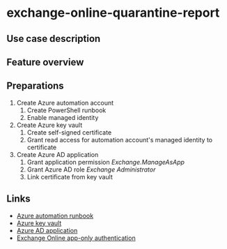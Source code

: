 # exchange-online-quarantine-report

## Use case description

## Feature overview

## Preparations
1. Create Azure automation account
   1. Create PowerShell runbook
   2. Enable managed identity
2. Create Azure key vault
   1. Create self-signed certificate
   2. Grant read access for automation account's managed identity to certificate
3. Create Azure AD application
   1. Grant application permission _Exchange.ManageAsApp_
   2. Grant Azure AD role _Exchange Administrator_
   3. Link certificate from key vault

## Links
- [Azure automation runbook](https://docs.microsoft.com/en-us/azure/automation/quickstarts/create-account-portal)
- [Azure key vault](https://docs.microsoft.com/en-us/azure/key-vault/general/quick-create-portal)
- [Azure AD application](https://docs.microsoft.com/en-us/azure/active-directory/develop/quickstart-register-app)
- [Exchange Online app-only authentication](https://docs.microsoft.com/en-us/powershell/exchange/app-only-auth-powershell-v2?view=exchange-ps)
